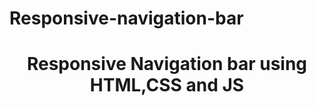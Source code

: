 # Responsive-navigation-bar

<p align="center">
</p>
<h1 align="center">
  Responsive Navigation bar using HTML,CSS and JS
</h1>
